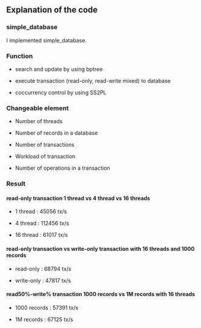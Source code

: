 ## Explanation of the code

### simple_database

I implemented simple_database.

### Function

* search and update by using bptree

* execute transaction (read-only, read-write mixed) to database

* coccurrency control by using SS2PL

### Changeable element

* Number of threads

* Number of records in a database

* Number of transactions

* Workload of transaction

* Number of operations in a transaction

### Result

#### read-only transaction 1 thread vs 4 thread vs 16 threads

* 1 thread : 45056 tx/s

* 4 thread : 112456 tx/s

* 16 thread : 61017 tx/s

#### read-only transaction vs write-only transaction with 16 threads and 1000 records

* read-only : 68794 tx/s

* write-only : 47817 tx/s

#### read50%-write% transaction 1000 records vs 1M records with 16 threads

* 1000 records :  57391 tx/s

* 1M records : 67125 tx/s


